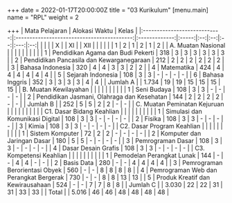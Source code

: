 +++
date = 2022-01-17T20:00:00Z
title = "03 Kurikulum"
[menu.main]
name = "RPL"
weight = 2

+++
|        Mata Pelajaran                                                   | Alokasi Waktu | Kelas    |
|:----------------------------:|:------------------------------------------:|:-------------:|:-----:|:--:|:--:|:--:|:---:|:--:|
|                              |                                            |               |   X   |    | XI |    | XII |    |
|                              |                                            |               |   1   |  2 |  1 |  2 |  1  |  2 |
| A. Muatan Nasional           |                                            |               |       |    |    |    |     |    |
| 1                            | Pendidikan Agama dan Budi Pekerti          | 318           | 3     | 3  | 3  | 3  | 3   | 3  |
| 2                            | Pendidikan Pancasila dan Kewarganegaraan   | 212           | 2     | 2  | 2  | 2  | 2   | 2  |
| 3                            | Bahasa Indonesia                           | 320           | 4     | 4  | 3  | 3  | 2   | 2  |
| 4                            | Matematika                                 | 424           | 4     | 4  | 4  | 4  | 4   | 4  |
| 5                            | Sejarah Indonesia                          | 108           | 3     | 3  | -  | -  | -   | -  |
| 6                            | Bahasa Inggris                             | 352           | 3     | 3  | 3  | 3  | 4   | 4  |
| Jumlah A                     |                                            | 1.734         | 19    | 19 | 15 | 15 | 15  | 15 |
| B. Muatan Kewilayahan        |                                            |               |       |    |    |    |     |    |
| 1                            | Seni Budaya                                | 108           | 3     | 3  | -  | -  | -   | -  |
| 2                            | Pendidikan Jasmani, Olahraga dan Kesehatan | 144           | 2     | 2  | 2  | 2  | -   | -  |
| Jumlah B                     |                                            | 252           | 5     | 5  | 2  | 2  | -   | -  |
| C. Muatan Peminatan Kejuruan |                                            |               |       |    |    |    |     |    |
| C1. Dasar Bidang Keahlian    |                                            |               |       |    |    |    |     |    |
| 1                            | Simulasi dan Komunikasi Digital            | 108           | 3     | 3  | -  | -  | -   | -  |
| 2                            | Fisika                                     | 108           | 3     | 3  | -  | -  | -   | -  |
| 3                            | Kimia                                      | 108           | 3     | 3  | -  | -  | -   | -  |
| C2. Dasar Program Keahlian   |                                            |               |       |    |    |    |     |    |
| 1                            | Sistem Komputer                            | 72            | 2     | 2  | -  | -  | -   | -  |
| 2                            | Komputer dan Jaringan Dasar                | 180           | 5     | 5  | -  | -  | -   | -  |
| 3                            | Pemrograman Dasar                          | 108           | 3     | 3  | -  | -  | -   | -  |
| 4                            | Dasar Desain Grafis                        | 108           | 3     | 3  | -  | -  | -   | -  |
| C3. Kompetensi Keahlian      |                                            |               |       |    |    |    |     |    |
| 1                            | Pemodelan Perangkat Lunak                  | 144           | -     | -  | 4  | 4  | -   | -  |
| 2                            | Basis Data                                 | 280           | -     | -  | 4  | 4  | 4   | 4  |
| 3                            | Pemrograman Berorientasi Obyek             | 560           | -     | -  | 8  | 8  | 8   | 8  |
| 4                            | Pemrograman Web dan Perangkat Bergerak     | 730           | -     | -  | 8  | 8  | 13  | 13 |
| 5                            | Produk Kreatif dan Kewirausahaan           | 524           | -     | -  | 7  | 7  | 8   | 8  |
| Jumlah C                     |                                            | 3.030         | 22    | 22 | 31 | 31 | 33  | 33 |
| Total                        |                                            | 5.016         | 46    | 46 | 48 | 48 | 48  | 48 |